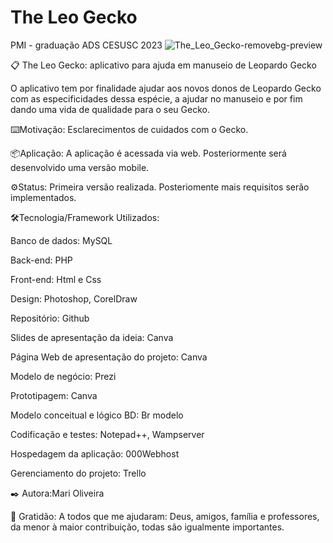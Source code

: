 # The Leo Gecko
PMI -  graduação ADS CESUSC 2023
![The_Leo_Gecko-removebg-preview](https://github.com/mari2310/Theleogecko/assets/84078506/64dd531e-b49b-471f-90a9-a45a7f373033)


📋 The Leo Gecko: aplicativo para ajuda em manuseio de Leopardo Gecko

O aplicativo tem por finalidade ajudar aos novos donos de Leopardo Gecko com as especificidades dessa espécie, a ajudar no manuseio e por fim dando uma vida de qualidade para o seu Gecko.

⌨️Motivação: Esclarecimentos de cuidados com o Gecko.

📦Aplicação: A aplicação é acessada via web. Posteriormente será desenvolvido uma versão mobile.

⚙️Status: Primeira versão realizada. Posteriomente mais requisitos serão implementados.

🛠️Tecnologia/Framework Utilizados: 

Banco de dados: MySQL

Back-end: PHP

Front-end: Html e Css

Design: Photoshop, CorelDraw

Repositório: Github

Slides de apresentação da ideia: Canva

Página Web de apresentação do projeto: Canva

Modelo de negócio: Prezi

Prototipagem: Canva

Modelo conceitual e lógico BD: Br modelo

Codificação e testes: Notepad++, Wampserver

Hospedagem da aplicação: 000Webhost

Gerenciamento do projeto: Trello

✒️ Autora:Mari Oliveira

🎁 Gratidão: A todos que me ajudaram: Deus, amigos, família e professores, da menor à maior contribuição, todas são igualmente importantes.
